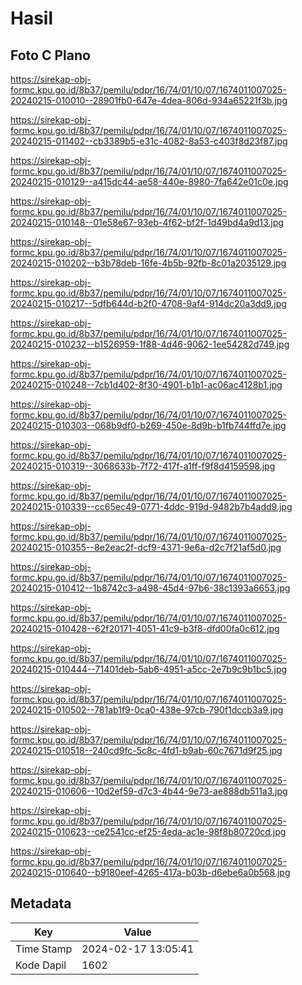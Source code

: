# Hasil

## Foto C Plano

https://sirekap-obj-formc.kpu.go.id/8b37/pemilu/pdpr/16/74/01/10/07/1674011007025-20240215-010010--28901fb0-647e-4dea-806d-934a65221f3b.jpg

https://sirekap-obj-formc.kpu.go.id/8b37/pemilu/pdpr/16/74/01/10/07/1674011007025-20240215-011402--cb3389b5-e31c-4082-8a53-c403f8d23f87.jpg

https://sirekap-obj-formc.kpu.go.id/8b37/pemilu/pdpr/16/74/01/10/07/1674011007025-20240215-010129--a415dc44-ae58-440e-8980-7fa642e01c0e.jpg

https://sirekap-obj-formc.kpu.go.id/8b37/pemilu/pdpr/16/74/01/10/07/1674011007025-20240215-010148--01e58e67-93eb-4f62-bf2f-1d49bd4a9d13.jpg

https://sirekap-obj-formc.kpu.go.id/8b37/pemilu/pdpr/16/74/01/10/07/1674011007025-20240215-010202--b3b78deb-16fe-4b5b-92fb-8c01a2035129.jpg

https://sirekap-obj-formc.kpu.go.id/8b37/pemilu/pdpr/16/74/01/10/07/1674011007025-20240215-010217--5dfb644d-b2f0-4708-9af4-914dc20a3dd9.jpg

https://sirekap-obj-formc.kpu.go.id/8b37/pemilu/pdpr/16/74/01/10/07/1674011007025-20240215-010232--b1526959-1f88-4d46-9062-1ee54282d749.jpg

https://sirekap-obj-formc.kpu.go.id/8b37/pemilu/pdpr/16/74/01/10/07/1674011007025-20240215-010248--7cb1d402-8f30-4901-b1b1-ac06ac4128b1.jpg

https://sirekap-obj-formc.kpu.go.id/8b37/pemilu/pdpr/16/74/01/10/07/1674011007025-20240215-010303--068b9df0-b269-450e-8d9b-b1fb744ffd7e.jpg

https://sirekap-obj-formc.kpu.go.id/8b37/pemilu/pdpr/16/74/01/10/07/1674011007025-20240215-010319--3068633b-7f72-417f-a1ff-f9f8d4159598.jpg

https://sirekap-obj-formc.kpu.go.id/8b37/pemilu/pdpr/16/74/01/10/07/1674011007025-20240215-010339--cc65ec49-0771-4ddc-919d-9482b7b4add9.jpg

https://sirekap-obj-formc.kpu.go.id/8b37/pemilu/pdpr/16/74/01/10/07/1674011007025-20240215-010355--8e2eac2f-dcf9-4371-9e6a-d2c7f21af5d0.jpg

https://sirekap-obj-formc.kpu.go.id/8b37/pemilu/pdpr/16/74/01/10/07/1674011007025-20240215-010412--1b8742c3-a498-45d4-97b6-38c1393a6653.jpg

https://sirekap-obj-formc.kpu.go.id/8b37/pemilu/pdpr/16/74/01/10/07/1674011007025-20240215-010428--62f20171-4051-41c9-b3f8-dfd00fa0c612.jpg

https://sirekap-obj-formc.kpu.go.id/8b37/pemilu/pdpr/16/74/01/10/07/1674011007025-20240215-010444--71401deb-5ab6-4951-a5cc-2e7b9c9b1bc5.jpg

https://sirekap-obj-formc.kpu.go.id/8b37/pemilu/pdpr/16/74/01/10/07/1674011007025-20240215-010502--781ab1f9-0ca0-438e-97cb-790f1dccb3a9.jpg

https://sirekap-obj-formc.kpu.go.id/8b37/pemilu/pdpr/16/74/01/10/07/1674011007025-20240215-010518--240cd9fc-5c8c-4fd1-b9ab-60c7671d9f25.jpg

https://sirekap-obj-formc.kpu.go.id/8b37/pemilu/pdpr/16/74/01/10/07/1674011007025-20240215-010606--10d2ef59-d7c3-4b44-9e73-ae888db511a3.jpg

https://sirekap-obj-formc.kpu.go.id/8b37/pemilu/pdpr/16/74/01/10/07/1674011007025-20240215-010623--ce2541cc-ef25-4eda-ac1e-98f8b80720cd.jpg

https://sirekap-obj-formc.kpu.go.id/8b37/pemilu/pdpr/16/74/01/10/07/1674011007025-20240215-010640--b9180eef-4265-417a-b03b-d6ebe6a0b568.jpg


## Metadata

| Key        | Value               |
| ---------- | ------------------- |
| Time Stamp | 2024-02-17 13:05:41 |
| Kode Dapil | 1602                |



